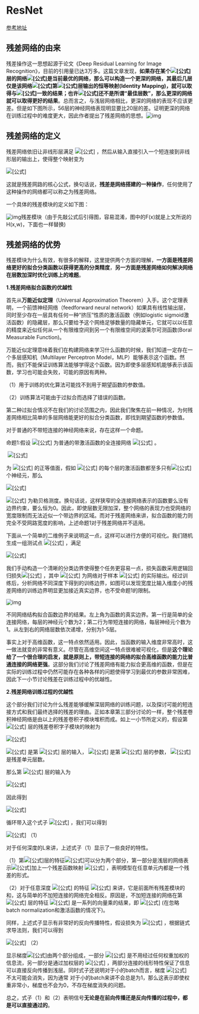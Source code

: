 # ResNet

[参考地址](https://www.zhihu.com/search?type=content&q=%E6%AE%8B%E5%B7%AE%E5%B1%82%E7%9A%84%E4%BD%9C%E7%94%A8)

## **残差网络的由来**

残差操作这一思想起源于论文《Deep Residual Learning for Image Recognition》，目前的引用量已达3万多。这篇文章发现，**如果存在某个![[公式]](https://www.zhihu.com/equation?tex=K)层的网络![[公式]](https://www.zhihu.com/equation?tex=f)是当前最优的网络，那么可以构造一个更深的网络，其最后几层仅是该网络![[公式]](https://www.zhihu.com/equation?tex=f)第![[公式]](https://www.zhihu.com/equation?tex=K)层输出的恒等映射(Identity Mapping)，就可以取得与![[公式]](https://www.zhihu.com/equation?tex=f)一致的结果；也许![[公式]](https://www.zhihu.com/equation?tex=K)还不是所谓“最佳层数”，那么更深的网络就可以取得更好的结果**。总而言之，与浅层网络相比，更深的网络的表现不应该更差。但是如下图所示，56层的神经网络表现明显要比20层的差。证明更深的网络在训练过程中的难度更大，因此作者提出了残差网络的思想。![img](https://pic2.zhimg.com/v2-a16f6011fbae00e134f3d8cdb623e5f5_b.jpg)

## 残差网络的定义

残差网络依旧让非线形层满足 ![[公式]](https://www.zhihu.com/equation?tex=H%5Cleft%28x%2C+w_%7Bh%7D%5Cright%29) ，然后从输入直接引入一个短连接到非线形层的输出上，使得整个映射变为

![[公式]](https://www.zhihu.com/equation?tex=%5Cmathrm%7By%7D%3DH%5Cleft%28x%2C+w_%7Bh%7D%5Cright%29%2Bx)

这就是残差网路的核心公式，换句话说，**残差是网络搭建的一种操作**，任何使用了这种操作的网络都可以称之为残差网络。

一个具体的残差模块的定义如下图：

![img](https://pic3.zhimg.com/v2-39dabdf70ac19c0c92b86d53375d8c06_b.jpg)残差模块（由于先敲公式后引得图，容易混淆，图中的F(x)就是上文所说的H(x,w)，下面也一样替换)

## 残差网络的优势

残差模块为什么有效，有很多的解释，这里提供两个方面的理解，**一方面是残差网络更好的拟合分类函数以获得更高的分类精度**，**另一方面是残差网络如何解决网络在层数加深时优化训练上的难题**。

**1.残差网络拟合函数的优越性**

首先从**万能近似定理**（Universal Approximation Theorem）入手。这个定理表明，一个前馈神经网络（feedforward neural network）如果具有线性输出层，同时至少存在一层具有任何一种“挤压”性质的激活函数（例如logistic sigmoid激活函数）的隐藏层，那么只要给予这个网络足够数量的隐藏单元，它就可以以任意的精度来近似任何从一个有限维空间到另一个有限维空间的波莱尔可测函数(Boral Measurable Function)。

万能近似定理意味着我们在构建网络来学习什么函数的时候，我们知道一定存在一个多层感知机（Multilayer Perceptron Model，MLP）能够表示这个函数。然而，我们不能保证训练算法能够学得这个函数。因为即使多层感知机能够表示该函数，学习也可能会失败，可能的原因有两种。

（1）用于训练的优化算法可能找不到用于期望函数的参数值。

（2）训练算法可能由于过拟合而选择了错误的函数。

第二种过拟合情况不在我们的讨论范围之内，因此我们聚焦在前一种情况，为何残差网络相比简单的多层网络能更好的拟合分类函数，即找到期望函数的参数值。

对于普通的不带短连接的神经网络来说，存在这样一个命题。

命题1:假设 ![[公式]](https://www.zhihu.com/equation?tex=f_%7B%5Cmathcal%7BN%7D%7D%3A+%5Cmathbb%7BR%7D%5E%7Bd%7D+%5Crightarrow+%5Cmathbb%7BR%7D) 为普通的带激活函数的全连接网络 ![[公式]](https://www.zhihu.com/equation?tex=N) 。 

​														![[公式]](https://www.zhihu.com/equation?tex=%5Cmathrm%7BP%7D%3D%5C%7B%5Cmathrm%7Bx%7D+%5Cin+%5Cleft.%5Cmathbb%7BR%7D%5E%7Bd%7D+%7C+f_%7B%5Cmathcal%7BN%7D%7D%28x%29%3E0%5Cright%5C%7D) 

为 ![[公式]](https://www.zhihu.com/equation?tex=f_N) 的正等值面，假如 ![[公式]](https://www.zhihu.com/equation?tex=N) 的每个层的激活函数都至多只有![[公式]](https://www.zhihu.com/equation?tex=d) 个神经元，那么

![[公式]](https://www.zhihu.com/equation?tex=%5Clambda%28P%29%3D0+%5Ctext+%7B+or+%7D+%5Clambda%28P%29%3D%2B%5Cinfty)

![[公式]](https://www.zhihu.com/equation?tex=%5Clambda) 为勒贝格测度。换句话说，这样狭窄的全连接网络表示的函数要么没有边界约束，要么恒为0。因此，即使层数无限加深，整个网络的表现力也受网络的宽度限制而无法近似一个带边界的区域。而对于残差网络来讲，拟合函数的能力则完全不受网路宽度的影响，上述命题1对于残差网络并不适用。

下面从一个简单的二维例子来说明这一点，这样可以进行方便的可视化。我们随机生成一组测试点 ![[公式]](https://www.zhihu.com/equation?tex=%5Cleft%28z_%7Bi%7D%2C+y_%7Bi%7D%5Cright%29_%7Bi%3D1+%5Cldots+n%7D+%5Cin+%5Cmathbb%7BR%7D%5E%7B2%7D+%5Ctimes%5C%7B-1%2C1%5C%7D) ，满足

![[公式]](https://www.zhihu.com/equation?tex=y_%7Bi%7D%3D%5Cleft%5C%7B%5Cbegin%7Barray%7D%7Bc%7D%7B1%2C+%5Ctext+%7B+if+%7D%5Cleft%5C%7Cz_%7Bi%7D%5Cright%5C%7C_%7B2%7D+%5Cleq+1%7D+%5C%5C+%7B-1%2C+i+f+%5Cleq+2%5Cleft%5C%7Cz_%7Bi%7D%5Cright%5C%7C_%7B2%7D+%5Cleq+3%7D%5Cend%7Barray%7D%5Cright.)

我们手动构造一个清晰的分类边界使得整个任务更容易一点，损失函数采用逻辑回归损失![[公式]](https://www.zhihu.com/equation?tex=%5Cfrac%7B1%7D%7Bn%7D+%5Csum+%5Clog+%5Cleft%281%2Be%5E%7B-y_%7Bi%7D+%5Chat%7By_%7B%5Cmathrm%7Bt%7D%7D%7D%7D%5Cright%29) ，其中 ![[公式]](https://www.zhihu.com/equation?tex=%5Chat%7By%7D_%7B%5Ciota%7D%3Df_%7B%5Cmathcal%7BN%7D%7D%5Cleft%28z_%7Bi%7D%5Cright%29) 为网络对于样本 ![[公式]](https://www.zhihu.com/equation?tex=i) 的实际输出。经过训练后，分析网络不同深度下得到的训练边界，如图可以发现宽度比输入维度小的残差网络的训练边界明显更加接近真实边界，也不受命题1的限制。

![img](https://pic3.zhimg.com/v2-8160e22f45869596f18a1692df9d7ef2_b.jpg)

不同网络结构拟合函数边界的结果。左上角为函数的真实边界。第一行是简单的全连接网络，每层的神经元个数为2；第二行为带短连接的网络，每层神经元个数为1。从左到右的网络层数依次递增，分别为1-5层。

事实上对于高维函数，这一特点依然适用。因此，当函数的输入维度非常高时，这一做法就变的非常有意义。尽管在高维空间这一特点很难被可视化，但是**这个理论给了一个很合理的启发，就是原则上，带短连接的网络的拟合高维函数的能力比普通连接的网络更强**。这部分我们讨论了残差网络有能力拟合更高维的函数，但是在实际的训练过程中仍然可能存在各种各样的问题使得学习到最优的参数非常困难，因此下一小节讨论残差在训练过程中的优越性。

**2.残差网络训练过程的优越性**

这个部分我们讨论为什么残差能够缓解深层网络的训练问题，以及探讨可能的短连接方式和我们最终选择的残差的理由。正如本章第三部分讨论的一样，整个残差卷积神经网络是由以上的残差卷积子模块堆积而成。如上一小节所定义的，假设第 ![[公式]](https://www.zhihu.com/equation?tex=l) 层的残差卷积字子模块的映射为

![[公式]](https://www.zhihu.com/equation?tex=F%5Cleft%28x_%7Bl%7D%2C+w_%7Bf%7D%5Cright%29%3Dx_%7Bl%7D%2BH%5Cleft%28x_%7Bl%7D%2C+w_%7Bl%7D%5Cright%29)

![[公式]](https://www.zhihu.com/equation?tex=x_l) 是第 ![[公式]](https://www.zhihu.com/equation?tex=l) 层的输入， ![[公式]](https://www.zhihu.com/equation?tex=w_%7Bl%7D%3D%5Cleft%5C%7Bw_%7Bl%2C+k%7D+%7C+1+%5Cleq+k+%5Cleq+K%5Cright%5C%7D) 是第 ![[公式]](https://www.zhihu.com/equation?tex=l) 层的参数， ![[公式]](https://www.zhihu.com/equation?tex=K) 是残差单元层数。

那么第 ![[公式]](https://www.zhihu.com/equation?tex=l%2B1) 层的输入为

![[公式]](https://www.zhihu.com/equation?tex=x_%7Bl%2B1%7D%3DF%5Cleft%28x_%7Bl%7D%2C+w_%7Bf%7D%5Cright%29)

因此得到

![[公式]](https://www.zhihu.com/equation?tex=x_%7Bl%2B1%7D%3Dx_%7Bl%7D%2BH%5Cleft%28x_%7Bl%7D%2C+w_%7Bl%7D%5Cright%29)

循环带入这个式子 ![[公式]](https://www.zhihu.com/equation?tex=x_%7Bl%2B2%7D%3Dx_%7Bl%2B1%7D%2BH%5Cleft%28x_%7Bl%2B1%7D%2C+w_%7Bl%2B1%7D%5Cright%29%3Dx_%7Bl%7D%2BH%5Cleft%28x_%7Bl%7D%2C+w_%7Bl%7D%5Cright%29%2BH%5Cleft%28x_%7Bl%2B1%7D%2C+w_%7Bl%2B1%7D%5Cright%29) ，我们可以得到

![[公式]](https://www.zhihu.com/equation?tex=x_%7BL%7D%3Dx_%7Bl%7D%2B%5Csum_%7Bi%3Dl%7D%5E%7BL-1%7D+F%5Cleft%28x_%7Bi%7D%2C+w_%7Bi%7D%5Cright%29) （1）

对于任何深度的L来讲，上述式子（1）显示了一些良好的特性。

（1）第![[公式]](https://www.zhihu.com/equation?tex=L)层的特征![[公式]](https://www.zhihu.com/equation?tex=x_L)可以分为两个部分，第一部分是浅层的网络表示![[公式]](https://www.zhihu.com/equation?tex=x_l)加上一个残差函数映射 ![[公式]](https://www.zhihu.com/equation?tex=%5Csum_%7Bi%3Dl%7D%5E%7BL%3D1%7D+F%5Cleft%28x_%7Bi%7D%2C+w_%7Bi%7D%5Cright%29) ，表明模型在任意单元内都是一个残差的形式。

（2）对于任意深度 ![[公式]](https://www.zhihu.com/equation?tex=L) 的特征 ![[公式]](https://www.zhihu.com/equation?tex=x_L) 来讲，它是前面所有残差模块的和，这与简单的不加短连接的网络完全相反。原因是，不加短连接的网络在第 ![[公式]](https://www.zhihu.com/equation?tex=L) 层的特征 ![[公式]](https://www.zhihu.com/equation?tex=x_L) 是一系列的向量乘的结果，即 ![[公式]](https://www.zhihu.com/equation?tex=%5CPi_%7Bi%3D0%7D%5E%7BL-1%7D+W_%7Bi%7D+x_%7B0%7D) (在忽略batch normalization和激活函数的情况下)。

同样，上述式子显示有非常好的反向传播特性，假设损失为 ![[公式]](https://www.zhihu.com/equation?tex=%5Cvarepsilon) ，根据链式求导法则，我们可以得到

![[公式]](https://www.zhihu.com/equation?tex=%5Cfrac%7B%5Cpartial+%5Cvarepsilon%7D%7B%5Cpartial+x_%7Bl%7D%7D%3D%5Cfrac%7B%5Cpartial+%5Cvarepsilon%7D%7B%5Cpartial+x_%7BL%7D%7D+%5Cfrac%7B%5Cpartial+x_%7BL%7D%7D%7B%5Cpartial+x_%7Bl%7D%7D%3D%5Cfrac%7B%5Cpartial+%5Cvarepsilon%7D%7B%5Cpartial+x_%7BL%7D%7D%5Cleft%281%2B%5Cfrac%7B%5Cpartial%7D%7B%5Cpartial+x_%7Bl%7D%7D+%5Csum_%7Bi%3Dl%7D%5E%7BL-1%7D+F%5Cleft%28x_%7Bi%7D%2C+w_%7Bi%7D%5Cright%29%5Cright%29) （2）

显示梯度![[公式]](https://www.zhihu.com/equation?tex=%5Cfrac%7B%5Cpartial+%5Cvarepsilon%7D%7B%5Cpartial+x_%7BL%7D%7D)由两个部分组成，一部分 ![[公式]](https://www.zhihu.com/equation?tex=%5Cfrac%7B%5Cpartial+x_%7Bl%7D%7D%7B%5Cpartial+x_%7BL%7D%7D) 是不用经过任何权重加权的信息流，另一部分是通过加权层的 ![[公式]](https://www.zhihu.com/equation?tex=%5Cfrac%7B%5Cpartial+%5Cvarepsilon%7D%7B%5Cpartial+x_%7BL%7D%7D%5Cleft%28%5Cfrac%7B%5Cpartial%7D%7B%5Cpartial+x_%7Bl%7D%7D+%5Csum_%7Bi%3Dl%7D%5E%7BL-1%7D+F%5Cleft%28x_%7Bi%7D%2C+w_%7Bi%7D%5Cright%29%5Cright%29) ，两部分连接的线形特性保证了信息可以直接反向传播到浅层。同时式子还说明对于小的batch而言，梯度 ![[公式]](https://www.zhihu.com/equation?tex=%5Cfrac%7B%5Cpartial+%5Cvarepsilon%7D%7B%5Cpartial+x_%7Bl%7D%7D) 不太可能会消失，因为通常 对于小的batch来讲不会总是为1，那么这表示即使权重非常小，梯度也不会为0，不存在梯度消失的问题。

总之，式子（1）和（2）表明信号**无论是在前向传播还是反向传播的过程中，都是可以直接通过的**。


